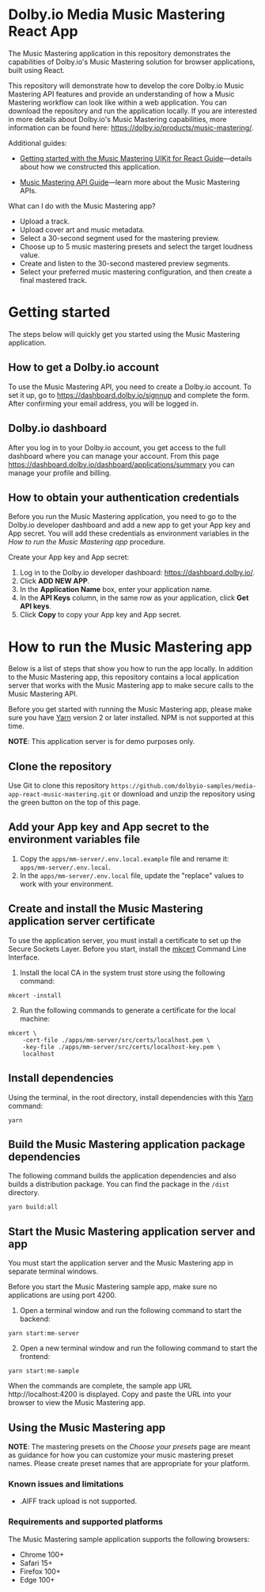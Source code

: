 # Dolby.io Media Music Mastering React App

The Music Mastering application in this repository demonstrates the capabilities of Dolby.io's Music Mastering solution for browser applications, built using React.

This repository will demonstrate how to develop the core Dolby.io Music Mastering API features and provide an understanding of how a Music Mastering workflow can look like within a web application. You can download the repository and run the application locally. If you are interested in more details about Dolby.io's Music Mastering capabilities, more information can be found here: https://dolby.io/products/music-mastering/.

Additional guides:

- [Getting started with the Music Mastering UIKit for React Guide](https://docs.dolby.io/media-apis/docs/uikit-getting-started-music-mastering)&mdash;details about how we constructed this application.

- [Music Mastering API Guide](https://docs.dolby.io/media-apis/docs/music-mastering-api-guide)&mdash;learn more about the Music Mastering APIs.

What can I do with the Music Mastering app?

- Upload a track.
- Upload cover art and music metadata.
- Select a 30-second segment used for the mastering preview.
- Choose up to 5 music mastering presets and select the target loudness value.
- Create and listen to the 30-second mastered preview segments.
- Select your preferred music mastering configuration, and then create a final mastered track.

# Getting started

The steps below will quickly get you started using the Music Mastering application.

## How to get a Dolby.io account

To use the Music Mastering API, you need to create a Dolby.io account. To set it up, go to https://dashboard.dolby.io/signnup and complete the form. After confirming your email address, you will be logged in.

## Dolby.io dashboard

After you log in to your Dolby.io account, you get access to the full dashboard where you can manage your account. From this page https://dashboard.dolby.io/dashboard/applications/summary you can manage your profile and billing.

## How to obtain your authentication credentials

Before you run the Music Mastering application, you need to go to the Dolby.io developer dashboard and add a new app to get your App key and App secret. You will add these credentials as environment variables in the _How to run the Music Mastering app_ procedure.

Create your App key and App secret:

1. Log in to the Dolby.io developer dashboard: https://dashboard.dolby.io/.
2. Click **ADD NEW APP**.
3. In the **Application Name** box, enter your application name.
4. In the **API Keys** column, in the same row as your application, click **Get API keys**.
5. Click **Copy** to copy your App key and App secret.

# How to run the Music Mastering app

Below is a list of steps that show you how to run the app locally. In addition to the Music Mastering app, this repository contains a local application server that works with the Music Mastering app to make secure calls to the Music Mastering API. 

Before you get started with running the Music Mastering app, please make sure you have [Yarn](https://yarnpkg.com/) version 2 or later installed. NPM is not supported at this time. 

**NOTE**: This application server is for demo purposes only. 

## Clone the repository

Use Git to clone this repository `https://github.com/dolbyio-samples/media-app-react-music-mastering.git` or download and unzip the repository using the green button on the top of this page.

## Add your App key and App secret to the environment variables file

1. Copy the `apps/mm-server/.env.local.example` file and rename it: `apps/mm-server/.env.local`.
2. In the `apps/mm-server/.env.local` file, update the "replace" values to work with your environment.

## Create and install the Music Mastering application server certificate

To use the application server, you must install a certificate to set up the Secure Sockets Layer. 
Before you start, install the [mkcert](https://github.com/FiloSottile/mkcert) Command Line Interface.

1. Install the local CA in the system trust store using the following command:

```shell
mkcert -install
```

2. Run the following commands to generate a certificate for the local machine:

```shell
mkcert \
    -cert-file ./apps/mm-server/src/certs/localhost.pem \
    -key-file ./apps/mm-server/src/certs/localhost-key.pem \
    localhost
```

## Install dependencies

Using the terminal, in the root directory, install dependencies with this [Yarn](https://yarnpkg.com/) command:

```shell
yarn
```

## Build the Music Mastering application package dependencies

The following command builds the application dependencies and also builds a distribution package. You can find the package in the `/dist` directory.

```shell
yarn build:all
```

## Start the Music Mastering application server and app

You must start the application server and the Music Mastering app in separate terminal windows.

Before you start the Music Mastering sample app, make sure no applications are using port 4200.

1. Open a terminal window and run the following command to start the backend:

```shell
yarn start:mm-server
```

2. Open a new terminal window and run the following command to start the frontend:

```shell
yarn start:mm-sample
```

When the commands are complete, the sample app URL http://localhost:4200 is displayed. Copy and paste the URL into your browser to view the Music Mastering app.

## Using the Music Mastering app

**NOTE**: The mastering presets on the _Choose your presets_ page are meant as guidance for how you can customize your music mastering preset names. Please create preset names that are appropriate for your platform.

### Known issues and limitations

- .AIFF track upload is not supported.

### Requirements and supported platforms

The Music Mastering sample application supports the following browsers:

- Chrome 100+
- Safari 15+
- Firefox 100+
- Edge 100+
